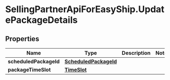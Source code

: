 # SellingPartnerApiForEasyShip.UpdatePackageDetails

## Properties
Name | Type | Description | Notes
------------ | ------------- | ------------- | -------------
**scheduledPackageId** | [**ScheduledPackageId**](ScheduledPackageId.md) |  | 
**packageTimeSlot** | [**TimeSlot**](TimeSlot.md) |  | 



